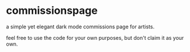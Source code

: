 # commissionspage
a simple yet elegant dark mode commissions page for artists.

feel free to use the code for your own purposes, but don't claim it as your own.
